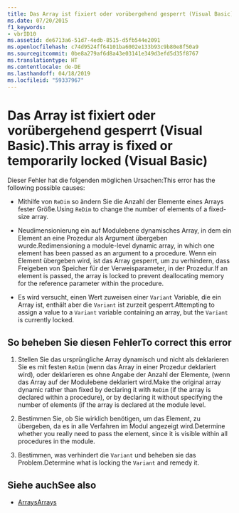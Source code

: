 ```yaml
---
title: Das Array ist fixiert oder vorübergehend gesperrt (Visual Basic).
ms.date: 07/20/2015
f1_keywords:
- vbrID10
ms.assetid: de6713a6-51d7-4edb-8515-d5fb544e2091
ms.openlocfilehash: c74d9524ff64101ba6002e133b93c9b80e8f50a9
ms.sourcegitcommit: 0be8a279af6d8a43e03141e349d3efd5d35f8767
ms.translationtype: HT
ms.contentlocale: de-DE
ms.lasthandoff: 04/18/2019
ms.locfileid: "59337967"
---
```

# <a name="this-array-is-fixed-or-temporarily-locked-visual-basic"></a><span data-ttu-id="0f2a6-102">Das Array ist fixiert oder vorübergehend gesperrt (Visual Basic).</span><span class="sxs-lookup"><span data-stu-id="0f2a6-102">This array is fixed or temporarily locked (Visual Basic)</span></span>
<span data-ttu-id="0f2a6-103">Dieser Fehler hat die folgenden möglichen Ursachen:</span><span class="sxs-lookup"><span data-stu-id="0f2a6-103">This error has the following possible causes:</span></span>  
  
-   <span data-ttu-id="0f2a6-104">Mithilfe von `ReDim` so ändern Sie die Anzahl der Elemente eines Arrays fester Größe.</span><span class="sxs-lookup"><span data-stu-id="0f2a6-104">Using `ReDim` to change the number of elements of a fixed-size array.</span></span>  
  
-   <span data-ttu-id="0f2a6-105">Neudimensionierung ein auf Modulebene dynamisches Array, in dem ein Element an eine Prozedur als Argument übergeben wurde.</span><span class="sxs-lookup"><span data-stu-id="0f2a6-105">Redimensioning a module-level dynamic array, in which one element has been passed as an argument to a procedure.</span></span> <span data-ttu-id="0f2a6-106">Wenn ein Element übergeben wird, ist das Array gesperrt, um zu verhindern, dass Freigeben von Speicher für der Verweisparameter, in der Prozedur.</span><span class="sxs-lookup"><span data-stu-id="0f2a6-106">If an element is passed, the array is locked to prevent deallocating memory for the reference parameter within the procedure.</span></span>  
  
-   <span data-ttu-id="0f2a6-107">Es wird versucht, einen Wert zuweisen einer `Variant` Variable, die ein Array ist, enthält aber die `Variant` ist zurzeit gesperrt.</span><span class="sxs-lookup"><span data-stu-id="0f2a6-107">Attempting to assign a value to a `Variant` variable containing an array, but the `Variant` is currently locked.</span></span>  
  
## <a name="to-correct-this-error"></a><span data-ttu-id="0f2a6-108">So beheben Sie diesen Fehler</span><span class="sxs-lookup"><span data-stu-id="0f2a6-108">To correct this error</span></span>  
  
1. <span data-ttu-id="0f2a6-109">Stellen Sie das ursprüngliche Array dynamisch und nicht als deklarieren Sie es mit festen `ReDim` (wenn das Array in einer Prozedur deklariert wird), oder deklarieren es ohne Angabe der Anzahl der Elemente, (wenn das Array auf der Modulebene deklariert wird.</span><span class="sxs-lookup"><span data-stu-id="0f2a6-109">Make the original array dynamic rather than fixed by declaring it with `ReDim` (if the array is declared within a procedure), or by declaring it without specifying the number of elements (if the array is declared at the module level.</span></span>  
  
2. <span data-ttu-id="0f2a6-110">Bestimmen Sie, ob Sie wirklich benötigen, um das Element, zu übergeben, da es in alle Verfahren im Modul angezeigt wird.</span><span class="sxs-lookup"><span data-stu-id="0f2a6-110">Determine whether you really need to pass the element, since it is visible within all procedures in the module.</span></span>  
  
3. <span data-ttu-id="0f2a6-111">Bestimmen, was verhindert die `Variant` und beheben sie das Problem.</span><span class="sxs-lookup"><span data-stu-id="0f2a6-111">Determine what is locking the `Variant` and remedy it.</span></span>  
  
## <a name="see-also"></a><span data-ttu-id="0f2a6-112">Siehe auch</span><span class="sxs-lookup"><span data-stu-id="0f2a6-112">See also</span></span>

- [<span data-ttu-id="0f2a6-113">Arrays</span><span class="sxs-lookup"><span data-stu-id="0f2a6-113">Arrays</span></span>](../../../visual-basic/programming-guide/language-features/arrays/index.md)
